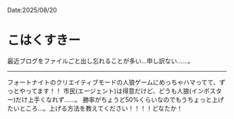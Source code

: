 Date:2025/08/20
# こはくすきー

最近ブログをファイルごと出し忘れることが多い…申し訳ない……。

---

フォートナイトのクリエイティブモードの人狼ゲームにめっちゃハマってて、ずっとやってます！！
市民(エージェント)は得意だけど、どうも人狼(インポスター)だけ上手くなれず……。
勝率がちょうど50%くらいなのでもうちょっと上げたいところ…。上げる方法を教えてください！！！！どなたか！
